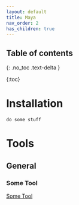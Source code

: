 ```yaml
---
layout: default
title: Maya
nav_order: 2
has_children: true
---
```


## Table of contents
{: .no_toc .text-delta }

{:toc}


# Installation

`do some stuff`

# Tools

## General

### Some Tool

[Some Tool](Tools/SomeTool)

 